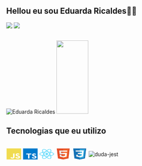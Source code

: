 ## Hellou eu sou Eduarda Ricaldes🖖🏽


<div> 
  <a href = "mailto:duuda2011@gmail.com"><img src="https://img.shields.io/badge/-Gmail-%23333?style=for-the-badge&logo=gmail&logoColor=white" target="_blank"></a>
  <a href="https://www.linkedin.com/in/eduarda-ricaldes" target="_blank"><img src="https://img.shields.io/badge/-LinkedIn-%230077B5?style=for-the-badge&logo=linkedin&logoColor=white" target="_blank"></a> 
</div>

  ##
  
![Eduarda Ricaldes](https://github-readme-stats.vercel.app/api?username=eduardaricaldes&show_icons=true&theme=highcontrast)
<img width="41%" height="195px" src="https://github-readme-stats.vercel.app/api/top-langs/?username=eduardaricaldes&layout=compact&hide_border=e7f217&title_color=e7f217&text_color=e7f217&bg_color=0d1117" />
</div>

  ## Tecnologias que eu utilizo 
<div style="display: inline_block"><br>
  <img align="center" alt="duda-Js" height="30" width="40" src="https://raw.githubusercontent.com/devicons/devicon/master/icons/javascript/javascript-plain.svg">
  <img align="center" alt="duda-Ts" height="30" width="40" src="https://raw.githubusercontent.com/devicons/devicon/master/icons/typescript/typescript-plain.svg">
  <img align="center" alt="duda-React" height="30" width="40" src="https://raw.githubusercontent.com/devicons/devicon/master/icons/react/react-original.svg">
  <img align="center" alt="duda-HTML" height="30" width="40" src="https://raw.githubusercontent.com/devicons/devicon/master/icons/html5/html5-original.svg">
  <img align="center" alt="duda-CSS" height="30" width="40" src="https://raw.githubusercontent.com/devicons/devicon/master/icons/css3/css3-original.svg">
  <img align="center" alt="duda-jest" height="40" width="50" src= https://img.shields.io/badge/Jest-323330?style=for-the-badge&logo=Jest&logoColor=white.svg>
</div>
 
